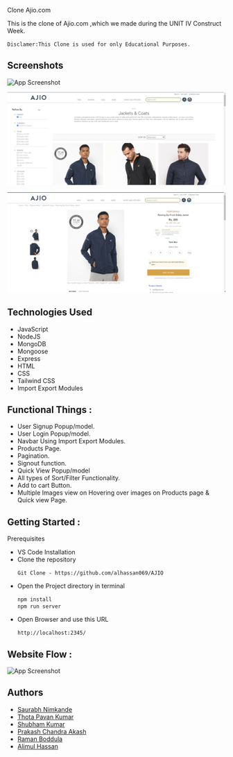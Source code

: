 Clone Ajio.com

This is the clone of Ajio.com ,which we made during the UNIT IV Construct Week.
```
Disclamer:This Clone is used for only Educational Purposes.
```

## Screenshots

![App Screenshot](https://github.com/alhassan069/AJIO/blob/7c7fb9d7278c56694344f8f7fc19ef345476515a/images/img22.gif)

![App Screenshot](src/Public/images/img33.png)

![App Screenshot](src/Public/images/img45.png)

## Technologies Used

- JavaScript
- NodeJS
- MongoDB
- Mongoose
- Express
- HTML
- CSS
- Tailwind CSS
- Import Export Modules

## Functional Things :
* User Signup Popup/model.
* User Login Popup/model.
* Navbar Using Import Export Modules.
* Products Page.
* Pagination.
* Signout function.
* Quick View Popup/model
* All types of Sort/Filter Functionality.
* Add to cart Button.
* Multiple Images view on Hovering over images on Products page & Quick view Page.

## Getting Started :

Prerequisites

- VS Code
  Installation
- Clone the repository
  ```
  Git Clone - https://github.com/alhassan069/AJIO
  ```
- Open the Project directory in terminal
  ```
  npm install
  npm run server
  ```
- Open Browser and use this URL
  ```
  http://localhost:2345/
  ```
## Website Flow :

![App Screenshot](https://github.com/alhassan069/AJIO/blob/1d601e255827f728fcbd1c2a55ff6579e92e78da/images/img55.gif)

## Authors

- [Saurabh Nimkande](https://github.com/saurabhnimkande)
- [Thota Pavan Kumar](https://github.com/ThotaPavanKumar)
- [Shubham Kumar](https://github.com/shubhamkr0412)
- [Prakash Chandra Akash](https://github.com/impcakash)
- [Raman Boddula](https://github.com/raman-boddula)
- [Alimul Hassan](https://github.com/alhassan069)
